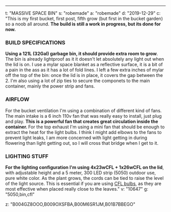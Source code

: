 ---
t: "MASSIVE SPACE BIN"
s: "robemade"
a: "robemade"
d: "2019-12-29"
c: "This is my first bucket, first post, fifth grow (but first in the bucket garden) so a noob all around. <strong>The build is still a work in progress, but its done for now. </strong><h3>BUILD SPECIFICATIONS</h3><strong>Using a 121L (32Gal) garbage bin, it should provide extra room to grow</strong>. The bin is already lightproof as it it doesn't let absolutely any light out when the lid is on. I use a mylar space blanket as a reflective surface, it is a bit of a pain in the ass as it has a lot of fold lines. I left a few extra inches of mylar off the top of the bin: once the lid is in place, it covers the gap between the 2. I'm also using a lot of zip ties to secure the componets to the main container, mainly the power strip and fans. 

<h3>AIRFLOW</h3>

For the bucket ventilation I'm using a combination of different kind of fans. The main intake is a 6 inch 110v fan that was really easy to install, just plug and play. <strong>This is a powerful fan that creates great circulation inside the container. </strong>For the top exhaust I'm using a mini fan that should be enough to extract the heat for the light bulbs. I think I might add elbows to the fans to prevent light leaks, I am more concerned with light getting in during flowering than light getting out, so I will cross that bridge when I get to it. 

<h3>LIGHTING STUFF</h3><strong>For the lighting configuration I'm using 4x23wCFL + 1x26wCFL on the lid</strong>, with adjustable height and a 5 meter, 300 LED strip (5050) outdoor use, pure white color. As the plant grows, the cords can be tied to raise the level of the light source. This is essential if you are using <a href='https://amzn.to/3jMfTYw'>CFL bulbs</a>, as they are most effective when placed really close to the leaves."
v: "10647"
g: "5050,bin,cfl"

z: "B004GZ8OOO,B009OXSFBA,B00M6SR1JM,B01B7BBEGO"

